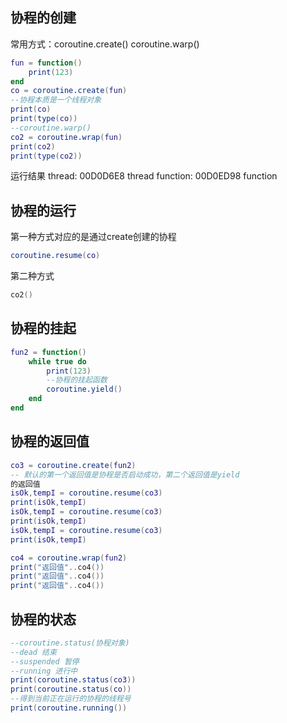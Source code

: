 ## 协程的创建
常用方式：coroutine.create()
coroutine.warp()
```lua
fun = function()
	print(123)
end
co = coroutine.create(fun)
--协程本质是一个线程对象
print(co)
print(type(co))
--coroutine.warp()
co2 = coroutine.wrap(fun)
print(co2)
print(type(co2))
```
运行结果
thread: 00D0D6E8
thread
function: 00D0ED98
function
## 协程的运行
第一种方式对应的是通过create创建的协程
```lua
coroutine.resume(co)
```
第二种方式
```lua
co2()
```
## 协程的挂起
```lua
fun2 = function()
	while true do
		print(123)
		--协程的挂起函数
		coroutine.yield()
	end
end
```
## 协程的返回值
```lua
co3 = coroutine.create(fun2)
-- 默认的第一个返回值是协程是否启动成功，第二个返回值是yield
的返回值
isOk,tempI = coroutine.resume(co3)
print(isOk,tempI)  
isOk,tempI = coroutine.resume(co3)
print(isOk,tempI)
isOk,tempI = coroutine.resume(co3)
print(isOk,tempI)

co4 = coroutine.wrap(fun2)
print("返回值"..co4())
print("返回值"..co4())
print("返回值"..co4())
```
## 协程的状态
```lua
--coroutine.status(协程对象)
--dead 结束
--suspended 暂停
--running 进行中
print(coroutine.status(co3))
print(coroutine.status(co))
--得到当前正在运行的协程的线程号
print(coroutine.running())
```

